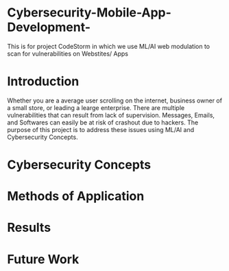 # Cybersecurity-Mobile-App-Development-
This is for project CodeStorm in which we use ML/AI web modulation to scan for vulnerabilities on Webstites/ Apps 




# Introduction 
Whether you are a average user scrolling on the internet, business owner of a small store, or leading a learge enterprise. 
There are multiple vulnerabilities that can result from lack of supervision. Messages, Emails, and Softwares can easily 
be at risk of crashout due to hackers. The purpose of this project is to address these issues using ML/AI and Cybersecurity 
Concepts. 




# Cybersecurity Concepts 




# Methods of Application 



# Results 




# Future Work 
